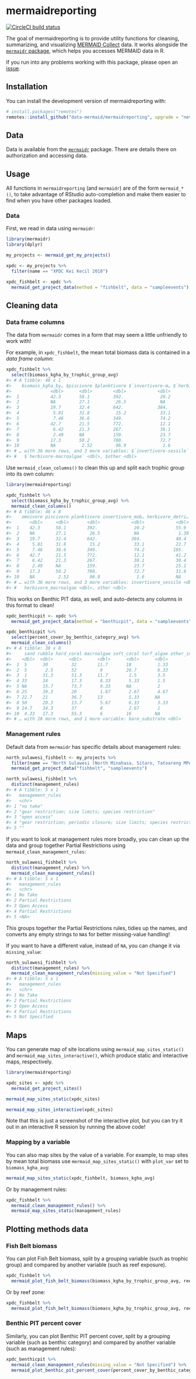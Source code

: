
<!-- README.md is generated from README.Rmd. Please edit that file -->

# mermaidreporting

<!-- badges: start -->

[![CircleCI build
status](https://circleci.com/gh/data-mermaid/mermaidreporting.svg?style=svg)](https://circleci.com/gh/data-mermaid/mermaidreporting)
<!-- badges: end -->

The goal of mermaidreporting is to provide utility functions for
cleaning, summarizing, and visualizing [MERMAID
Collect](https://collect.datamermaid.org/) data. It works alongside the
[`mermaidr` package](https://github.com/data-mermaid/mermaidr), which
helps you accesses MERMAID data in R.

If you run into any problems working with this package, please open an
[issue](https://github.com/data-mermaid/mermaidrreporting/issues).

## Installation

You can install the development version of mermaidreporting with:

``` r
# install.packages("remotes")
remotes::install_github("data-mermaid/mermaidreporting", upgrade = "never")
```

## Data

Data is available from the
[`mermaidr`](https://github.com/data-mermaid/mermaidr/) package. There
are details there on authorization and accessing data.

## Usage

All functions in `mermaidreporting` (and `mermaidr`) are of the form
`mermaid_*()`, to take advantage of RStudio auto-completion and make
them easier to find when you have other packages loaded.

### Data

First, we read in data using `mermaidr`:

``` r
library(mermaidr)
library(dplyr)

my_projects <- mermaid_get_my_projects() 

xpdc <- my_projects %>%
  filter(name == "XPDC Kei Kecil 2018")

xpdc_fishbelt <- xpdc %>%
  mermaid_get_project_data(method = "fishbelt", data = "sampleevents")
```

## Cleaning data

### Data frame columns

The data from `mermaidr` comes in a form that may seem a little
unfriendly to work with\!

For example, in `xpdc_fishbelt`, the mean total biomass data is
contained in a *data frame column*:

``` r
xpdc_fishbelt %>%
  select(biomass_kgha_by_trophic_group_avg)
#> # A tibble: 46 x 1
#>    biomass_kgha_by… $piscivore $planktivore $`invertivore-m… $`herbivore-det…
#>               <dbl>      <dbl>        <dbl>            <dbl>            <dbl>
#>  1            42.3       58.1         392.              20.2            55.9 
#>  2            NA         27.1          26.5             NA               1.38
#>  3            19.7       32.4         642.             384.             48.4 
#>  4             5.81      31.8          15.2             33.1            22.7 
#>  5             7.46      36.6         349.              74.2           105.  
#>  6            42.7       21.5         772.              12.1            41.2 
#>  7             6.42      21.3         267.              38.1            30.4 
#>  8             2.49      NA           159.              23.7            25.1 
#>  9            17.3       50.2         780.              72.7            31.6 
#> 10            NA          2.52         96.9              1.6            NA   
#> # … with 36 more rows, and 3 more variables: $`invertivore-sessile` <dbl>,
#> #   $`herbivore-macroalgae` <dbl>, $other <dbl>
```

Use `mermaid_clean_columns()` to clean this up and split each trophic
group into its own column:

``` r
library(mermaidreporting)

xpdc_fishbelt %>%
  select(biomass_kgha_by_trophic_group_avg) %>%
  mermaid_clean_columns()
#> # A tibble: 46 x 8
#>    omnivore piscivore planktivore invertivore_mob… herbivore_detri…
#>       <dbl>     <dbl>       <dbl>            <dbl>            <dbl>
#>  1    42.3      58.1        392.              20.2            55.9 
#>  2    NA        27.1         26.5             NA               1.38
#>  3    19.7      32.4        642.             384.             48.4 
#>  4     5.81     31.8         15.2             33.1            22.7 
#>  5     7.46     36.6        349.              74.2           105.  
#>  6    42.7      21.5        772.              12.1            41.2 
#>  7     6.42     21.3        267.              38.1            30.4 
#>  8     2.49     NA          159.              23.7            25.1 
#>  9    17.3      50.2        780.              72.7            31.6 
#> 10    NA         2.52        96.9              1.6            NA   
#> # … with 36 more rows, and 3 more variables: invertivore_sessile <dbl>,
#> #   herbivore_macroalgae <dbl>, other <dbl>
```

This works on Benthic PIT data, as well, and auto-detects any columns in
this format to clean\!

``` r
xpdc_benthicpit <- xpdc %>%
  mermaid_get_project_data(method = "benthicpit", data = "sampleevents")

xpdc_benthicpit %>%
  select(percent_cover_by_benthic_category_avg) %>%
  mermaid_clean_columns()
#> # A tibble: 38 x 8
#>     sand rubble hard_coral macroalgae soft_coral turf_algae other_invertebr…
#>    <dbl>  <dbl>      <dbl>      <dbl>      <dbl>      <dbl>            <dbl>
#>  1  5      30         32        11.7       18          1.33             3.67
#>  2  5       2.5       52         9         26.7        6.33             3   
#>  3  1      31.3       51.3      11.7        1.5        3.5              6   
#>  4 33      34         17.3       8.33       5.33       1.5              2   
#>  5 NA      15.7       73.7       9.33      NA          2                1   
#>  6 25      39.3       20         1.67       2.67       4.67             4.67
#>  7 22.7    21         36.7      13          5.33      NA                1.5 
#>  8 50      20.3       13.7       5.67       6.33       3.33             2   
#>  9 14.7    34.3       37         8          2.67       1                2.67
#> 10  4.33   17.3       55.3       6         16         NA                1.5 
#> # … with 28 more rows, and 1 more variable: bare_substrate <dbl>
```

### Management rules

Default data from `mermaidr` has specific details about management
rules:

``` r
north_sulawesi_fishbelt <- my_projects %>%
  filter(name == "North Sulawesi (North Minahasa, Sitaro, Tatoareng MPA) Ecological Survey") %>%
  mermaid_get_project_data("fishbelt", "sampleevents")

north_sulawesi_fishbelt %>%
  distinct(management_rules)
#> # A tibble: 5 x 1
#>   management_rules                                                      
#>   <chr>                                                                 
#> 1 "no take"                                                             
#> 2 "gear restriction; size limits; species restriction"                  
#> 3 "open access"                                                         
#> 4 "gear restriction; periodic closure; size limits; species restriction"
#> 5 ""
```

If you want to look at management rules more broadly, you can clean up
the data and group together Partial Restrictions using
`mermaid_clean_management_rules`:

``` r
north_sulawesi_fishbelt %>%
  distinct(management_rules) %>%
  mermaid_clean_management_rules()
#> # A tibble: 5 x 1
#>   management_rules    
#>   <chr>               
#> 1 No Take             
#> 2 Partial Restrictions
#> 3 Open Access         
#> 4 Partial Restrictions
#> 5 <NA>
```

This groups together the Partial Restrictions rules, tidies up the
names, and converts any empty strings to `NA`s for better missing-value
handling\!

If you want to have a different value, instead of `NA`, you can change
it via `missing_value`:

``` r
north_sulawesi_fishbelt %>%
  distinct(management_rules) %>%
  mermaid_clean_management_rules(missing_value = "Not Specified")
#> # A tibble: 5 x 1
#>   management_rules    
#>   <chr>               
#> 1 No Take             
#> 2 Partial Restrictions
#> 3 Open Access         
#> 4 Partial Restrictions
#> 5 Not Specified
```

## Maps

You can generate map of site locations using
`mermaid_map_sites_static()` and `mermaid_map_sites_interactive()`,
which produce static and interactive maps, respectively.

``` r
library(mermaidreporting)

xpdc_sites <- xpdc %>%
  mermaid_get_project_sites()

mermaid_map_sites_static(xpdc_sites)
```

``` r
mermaid_map_sites_interactive(xpdc_sites)
```

Note that this is just a screenshot of the interactive plot, but you can
try it out in an interactive R session by running the above code\!

### Mapping by a variable

You can also map sites by the value of a variable. For example, to map
sites by mean total biomass use `mermaid_map_sites_static()` with
`plot_var` set to `biomass_kgha_avg`:

``` r
mermaid_map_sites_static(xpdc_fishbelt, biomass_kgha_avg)
```

Or by management rules:

``` r
xpdc_fishbelt %>%
  mermaid_clean_management_rules() %>%
  mermaid_map_sites_static(management_rules)
```

## Plotting methods data

### Fish Belt biomass

You can plot Fish Belt biomass, split by a grouping variable (such as
trophic group) and compared by another variable (such as reef exposure).

``` r
xpdc_fishbelt %>%
  mermaid_plot_fish_belt_biomass(biomass_kgha_by_trophic_group_avg, reef_exposure)
```

Or by reef zone:

``` r
xpdc_fishbelt %>%
  mermaid_plot_fish_belt_biomass(biomass_kgha_by_trophic_group_avg, reef_zone)
```

### Benthic PIT percent cover

Similarly, you can plot Benthic PIT percent cover, split by a grouping
variable (such as benthic category) and compared by another variable
(such as management rules):

``` r
xpdc_benthicpit %>%
  mermaid_clean_management_rules(missing_value = "Not Specified") %>%
  mermaid_plot_benthic_pit_percent_cover(percent_cover_by_benthic_category_avg, management_rules)
```
